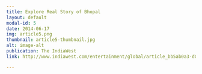 ```yaml
---
title: Explore Real Story of Bhopal
layout: default
modal-id: 5
date: 2014-06-17
img: article5.png
thumbnail: article5-thumbnail.jpg
alt: image-alt
publication: The IndiaWest
link: http://www.indiawest.com/entertainment/global/article_bb5ab0a3-d042-5c84-ac1c-0fa0ea0dacf7.html

---
```


